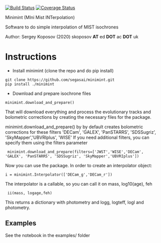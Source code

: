 [![Build Status](https://travis-ci.com/segasai/minimint.svg?branch=master)](https://travis-ci.com/segasai/minimint)
[![Coverage Status](https://coveralls.io/repos/github/segasai/minimint/badge.svg?branch=master)](https://coveralls.io/github/segasai/minimint?branch=master)

Minimint (MIni Mist INTerpolation)

Software to do simple interpolation of MIST isochrones

Author: Sergey Koposov (2020) skoposov __AT__ ed __DOT__ ac __DOT__ uk

# Instructions 

* Install minimint  (clone the repo and do pip install) 
```
git clone https://github.com/segasai/minimint.git
pip install ./minimint
```

* Download and prepare isochrone files 
```
minimint.download_and_prepare()
```

That will download everything and process the evolutionary tracks and bolometric corrections by creating the necessary  files for the package.

minimint.download_and_prepare() by by default creates bolometric corrections for these filters
'DECam', 'GALEX', 'PanSTARRS', 'SDSSugriz', 'SkyMapper','UBVRIplus', 'WISE'
If you need additional filters, you can specify them using the filters parameter

``` minimint.download_and_prepare(filters=['JWST','WISE','DECam', 'GALEX', 'PanSTARRS', 'SDSSugriz', 'SkyMapper','UBVRIplus'])```


Now you can use the package. In order to create an interpolator object:

```i = minimint.Interpolator(['DECam_g','DECam_r'])```

The interpolator is a callable, so you can call it on mass, log10(age), feh 

``` ii(mass, logage,feh)``` 
 
This returns a dictionary with photometry and logg, logteff, logl and photometry.

## Examples 

See the notebook in the examples/ folder
